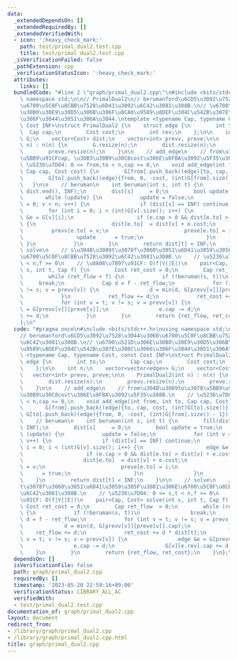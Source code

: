 ```yaml
---
data:
  _extendedDependsOn: []
  _extendedRequiredBy: []
  _extendedVerifiedWith:
  - icon: ':heavy_check_mark:'
    path: test/primal_dual2.test.cpp
    title: test/primal_dual2.test.cpp
  _isVerificationFailed: false
  _pathExtension: cpp
  _verificationStatusIcon: ':heavy_check_mark:'
  attributes:
    links: []
  bundledCode: "#line 2 \"graph/primal_dual2.cpp\"\n#include <bits/stdc++.h>\nusing\
    \ namespace std;\n\n// PrimalDual2\n// berumanford\u6CD5\u3092\u7528\u3044\u3066\
    \u6700\u5C0F\u8CBB\u7528\u6D41\u3092\u6C42\u3081\u308B.\n// \u6700\u521D\u306E\
    \u30B0\u30E9\u30D5\u306B\u306F\u8CA0\u9589\u8DEF\u304C\u542B\u307E\u308C\u3066\
    \u306F\u3044\u3051\u306A\u3044.\ntemplate <typename Cap, typename Cost, const\
    \ Cost INF>\nstruct PrimalDual2 {\n    struct edge {\n        int to;\n      \
    \  Cap cap;\n        Cost cost;\n        int rev;\n    };\n\n    int n;\n    vector<vector<edge>>\
    \ G;\n    vector<Cost> dist;\n    vector<int> prevv, preve;\n\n    PrimalDual2(int\
    \ n) : n(n) {\n        G.resize(n);\n        dist.resize(n);\n        prevv.resize(n);\n\
    \        preve.resize(n);\n    }\n\n    // add_edge\n    // from\u304B\u3089to\u3078\
    \u5BB9\u91CFcap, \u30B3\u30B9\u30C8cost\u306E\u8FBA\u3092\u5F35\u308B.\n    //\
    \ \u5236\u7D04: 0 <= from,to < n,cap >= 0,\n    void add_edge(int from, int to,\
    \ Cap cap, Cost cost) {\n        G[from].push_back((edge){to, cap, cost, (int)G[to].size()});\n\
    \        G[to].push_back((edge){from, 0, -cost, (int)G[from].size() - 1});\n \
    \   }\n\n    // beruman\n    int beruman(int s, int t) {\n        fill(dist.begin(),\
    \ dist.end(), INF);\n        dist[s]     = 0;\n        bool update = true;\n \
    \       while (update) {\n            update = false;\n            for (int v\
    \ = 0; v < n; v++) {\n                if (dist[v] == INF) continue;\n        \
    \        for (int i = 0; i < (int)G[v].size(); i++) {\n                    edge\
    \ &e = G[v][i];\n                    if (e.cap > 0 && dist[e.to] > dist[v] + e.cost)\
    \ {\n                        dist[e.to]  = dist[v] + e.cost;\n               \
    \         prevv[e.to] = v;\n                        preve[e.to] = i;\n       \
    \                 update      = true;\n                    }\n               \
    \ }\n            }\n        }\n        return dist[t] < INF;\n    }\n\n    //\
    \ solve\n    // s\u304B\u3089t\u3078f\u3060\u3051\u6D41\u3059\u305F\u3081\u306E\
    \u6700\u5C0F\u8CBB\u7528\u3092\u6C42\u3081\u308B.\n    // \u5236\u7D04: 0 <= s,t\
    \ < n,f >= 0\n    // \u8A08\u7B97\u91CF: O(f|V||E|)\n    pair<Cap, Cost> solve(int\
    \ s, int t, Cap f) {\n        Cost ret_cost = 0;\n        Cap ret_flow  = 0;\n\
    \        while (ret_flow < f) {\n            if (!beruman(s, t))\n           \
    \     break;\n            Cap d = f - ret_flow;\n            for (int v = t; v\
    \ != s; v = prevv[v]) {\n                d = min(d, G[prevv[v]][preve[v]].cap);\n\
    \            }\n            ret_flow += d;\n            ret_cost += d * dist[t];\n\
    \            for (int v = t; v != s; v = prevv[v]) {\n                edge &e\
    \ = G[prevv[v]][preve[v]];\n                e.cap -= d;\n                G[v][e.rev].cap\
    \ += d;\n            }\n        }\n        return {ret_flow, ret_cost};\n    }\n\
    };\n"
  code: "#pragma once\n#include <bits/stdc++.h>\nusing namespace std;\n\n// PrimalDual2\n\
    // berumanford\u6CD5\u3092\u7528\u3044\u3066\u6700\u5C0F\u8CBB\u7528\u6D41\u3092\
    \u6C42\u3081\u308B.\n// \u6700\u521D\u306E\u30B0\u30E9\u30D5\u306B\u306F\u8CA0\
    \u9589\u8DEF\u304C\u542B\u307E\u308C\u3066\u306F\u3044\u3051\u306A\u3044.\ntemplate\
    \ <typename Cap, typename Cost, const Cost INF>\nstruct PrimalDual2 {\n    struct\
    \ edge {\n        int to;\n        Cap cap;\n        Cost cost;\n        int rev;\n\
    \    };\n\n    int n;\n    vector<vector<edge>> G;\n    vector<Cost> dist;\n \
    \   vector<int> prevv, preve;\n\n    PrimalDual2(int n) : n(n) {\n        G.resize(n);\n\
    \        dist.resize(n);\n        prevv.resize(n);\n        preve.resize(n);\n\
    \    }\n\n    // add_edge\n    // from\u304B\u3089to\u3078\u5BB9\u91CFcap, \u30B3\
    \u30B9\u30C8cost\u306E\u8FBA\u3092\u5F35\u308B.\n    // \u5236\u7D04: 0 <= from,to\
    \ < n,cap >= 0,\n    void add_edge(int from, int to, Cap cap, Cost cost) {\n \
    \       G[from].push_back((edge){to, cap, cost, (int)G[to].size()});\n       \
    \ G[to].push_back((edge){from, 0, -cost, (int)G[from].size() - 1});\n    }\n\n\
    \    // beruman\n    int beruman(int s, int t) {\n        fill(dist.begin(), dist.end(),\
    \ INF);\n        dist[s]     = 0;\n        bool update = true;\n        while\
    \ (update) {\n            update = false;\n            for (int v = 0; v < n;\
    \ v++) {\n                if (dist[v] == INF) continue;\n                for (int\
    \ i = 0; i < (int)G[v].size(); i++) {\n                    edge &e = G[v][i];\n\
    \                    if (e.cap > 0 && dist[e.to] > dist[v] + e.cost) {\n     \
    \                   dist[e.to]  = dist[v] + e.cost;\n                        prevv[e.to]\
    \ = v;\n                        preve[e.to] = i;\n                        update\
    \      = true;\n                    }\n                }\n            }\n    \
    \    }\n        return dist[t] < INF;\n    }\n\n    // solve\n    // s\u304B\u3089\
    t\u3078f\u3060\u3051\u6D41\u3059\u305F\u3081\u306E\u6700\u5C0F\u8CBB\u7528\u3092\
    \u6C42\u3081\u308B.\n    // \u5236\u7D04: 0 <= s,t < n,f >= 0\n    // \u8A08\u7B97\
    \u91CF: O(f|V||E|)\n    pair<Cap, Cost> solve(int s, int t, Cap f) {\n       \
    \ Cost ret_cost = 0;\n        Cap ret_flow  = 0;\n        while (ret_flow < f)\
    \ {\n            if (!beruman(s, t))\n                break;\n            Cap\
    \ d = f - ret_flow;\n            for (int v = t; v != s; v = prevv[v]) {\n   \
    \             d = min(d, G[prevv[v]][preve[v]].cap);\n            }\n        \
    \    ret_flow += d;\n            ret_cost += d * dist[t];\n            for (int\
    \ v = t; v != s; v = prevv[v]) {\n                edge &e = G[prevv[v]][preve[v]];\n\
    \                e.cap -= d;\n                G[v][e.rev].cap += d;\n        \
    \    }\n        }\n        return {ret_flow, ret_cost};\n    }\n};\n"
  dependsOn: []
  isVerificationFile: false
  path: graph/primal_dual2.cpp
  requiredBy: []
  timestamp: '2023-05-20 22:59:16+09:00'
  verificationStatus: LIBRARY_ALL_AC
  verifiedWith:
  - test/primal_dual2.test.cpp
documentation_of: graph/primal_dual2.cpp
layout: document
redirect_from:
- /library/graph/primal_dual2.cpp
- /library/graph/primal_dual2.cpp.html
title: graph/primal_dual2.cpp
---
```

